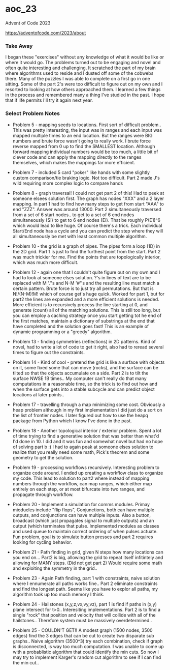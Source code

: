 # aoc_23

Advent of Code 2023

https://adventofcode.com/2023/about

### Take Away

I began these "exercises" without any knowledge of what it would be like or where it would go.  The problems turned out to be engaging and novel and often quite interesting and challenging.  It scratched the part of my brain where algorithms used to reside and I dusted off some of the cobwebs there.  Many of the puzzles I was able to complete on a first go in one sitting.  Some of the part 2's were too difficult to figure out on my own and I resorted to looking at how others approached them.  I learned a few things in the process and remembered many a thing I've studied in the past.  I hope that if life permits I'll try it again next year.

### Select Problem Notes

- Problem 5 - mapping seeds to locations.  First sort of difficult problem.. This was pretty interesting, the input was in ranges and each input was mapped multiple times to an end location.  But the ranges were BIG numbers and brute force wasn't going to really work.  I brute force reverse mapped from 0 up to find the SMALLEST location.  Although forward mapping individual numbers would be too much, a little bit of clever code and can apply the mapping directly to the ranges themselves, which makes the mappings far more efficient.

- Problem 7 - included 5 card "poker" like hands with some slightly custom comparison/tie braking logic.  Not too difficult.  Part 2 made J's wild requiring more complex logic to compare hands

- Problem 8 - graph traversal!  I could not get part 2 of this!  Had to peek at someone elsees solution first.  The graph has nodes "XXX" and a 2 layer mapping.  In part 1 had to find how many steps to get from start "AAA" to end "ZZZ".  Answer was around 13000.  Part 2 simultaneously traversed from a set of 6 start nodes..  to get to a set of 6 end nodes simultaneously {Si} to get to 6 end nodes {Ei}.  That be roughly P(E1)^6 which would lead to like huge.  Of course there's a trick.  Each individual Start/End node has a cycle and you can predict the step where they will all simultaneously be met with least common multiple algorithm. 
- Problem 10 - the grid is a graph of pipes.  The pipes form a loop (1D) in the 2D grid.  Part 1 is just to find the furthest point from the start.  Part 2 was much trickier for me. Find the points that are topologically interior, which was much more difficult.

- Problem 12 - again one that I couldn't quite figure out on my own and I had to look at someone elses solution.  ?'s in lines of text are to be replaced with M '.''s and N-M '#''s and the resulting line must match a certain pattern.  Brute force is to just try all permutations.  But that is N!/(N-M)!M! which of course get's huge quick.  Worked for part 1, but for part2 the lines are expanded and a more efficient solutions is needed.  More efficient is to recursively process the line starting at 0, and generate (count) all of the matching solutions.  This is still too long, but you can employ a caching strategy once you start getting tot he end of the first matches, maintain a dictionary of substrings at the end that have completed and the solution goes fast!  This is an example of dynamic programming or a "greedy" algorithm.  

- Problem 13 - finding symmetries (reflections) in 2D patterns.  Kind of novel, had to write a lot of code to get it right, also had to reread several times to figure out the constraints.

- Problem 14 - Kind of cool - pretend the grid is like a surface with objects on it, some fixed some that can move (rocks), and the surface can be tilted so that the objects accumulate on a side.  Part 2 is to tilt the surface NWSE 1B times..  My computer can't really do that many computations in a reasonable time, so the trick is to find out how and when the surface gets into a stable subcycle and can predict object locations at later points..

- Problem 17 - travelling through a map minimizing some cost.  Obviously a heap problem although in my first implementation I did just do a sort on the list of frontier nodes.  I later figured out how to use the heapq package from Python which I know I've done in the past.

- Problem 18 - Another topological interior / exterior problem.  Spent a lot of time trying to find a generative solution that was better than what'd I'd done in 10.  I did and it was fun and somewhat novel but had no hope of solving part b :)  I had to again peak at someone elses solution to realize that you really need some math, Pick's theorem and some geometry to get the solution.


- Problem 19 - processing workflows recursively.  Interesting problem to organize code around.  I ended up creating a workflow class to organize my code.  This lead to solution to part2 where instead of mapping numbers through the workflow, can map ranges, which either map entirely on each step, or at most bifurcate into two ranges, and propagate through workflow.

- Problem 20 - Implement a simulation for comms modules.  Primay miodueles include "flip flops", Conjunctions, both can have multiple outputs, and conjunctions can have multiple inputs.  Also a button, broadcast (which just propagates signal to multiple outputs) and an output (which terminates that pulse.  Implemented modules as classes and used queue to maintain correct ordering of when pulses actuate.  Fun problem, goal is to simulate button presses and part 2 requires looking for cycling behavior.


- Problem 21 - Path finding in grid, given N steps how many locations can you end on...  Part2 is big, allowing the grid to repeat itself infitintely and allowing for MANY steps.  (Did not get part 2)  Would require some math and exploiting the symmetry in the grid..


- Problem 23 - Again Path finding, part 1 with constraints, naive solution where I ennumerate all paths works fine.. Part 2 eliminate constraints and find the longest path.  Seems like you have to explor all paths, my algorithm took up too much memory I think.

- Problem 24 - Hailstones (x,y,z,vx,vy,vz), part 1 is find if paths in (x,y) plane intersect for t>0..  Interesiting implementations.  Part 2 is to find a single "rock" that position and velocity that will collide with all of the hailstones..  Therefore system must be massively overdetermined..

- Problem 25 - COULDN'T GET!!  A modest graph (1500 nodes, 3500 edges) find the 3 edges that can be cut to create two disparate sub graphs..  Naive algorithm (3500^3) try each combination, check if graph is disconnected, is way too much computation.  I was unable to come up with a probablistic algorithm that could identify the min cuts.  So now I may try to implement Karger's random cut algorithm to see if I can find the min cut.. 

